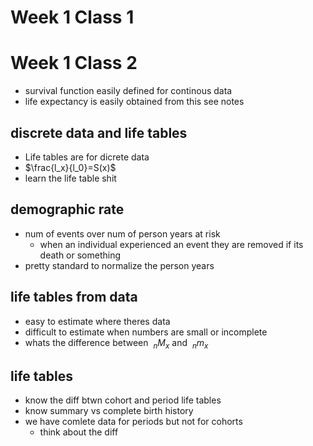 # Week 1 Class 1  

# Week 1 Class 2  
- survival function easily defined for continous data  
- life expectancy is easily obtained from this see notes  

## discrete data and life tables  
- Life tables are for dicrete data  
- $\frac{l_x}{l_0}=S(x)$  
- learn the life table shit  

## demographic rate  
- num of events over num of person years at risk  
  - when an individual experienced an event they are removed if its death or something  
- pretty standard to normalize the person years  

## life tables from data  
- easy to estimate where theres data  
- difficult to estimate when numbers are small or incomplete  
- whats the difference between $~_n M_x$ and $~_n m_x$

## life tables  
- know the diff btwn cohort and period life tables  
- know summary vs complete birth history  
- we have comlete data for periods but not for cohorts  
  - think about the diff  

